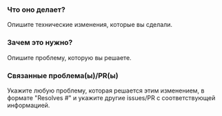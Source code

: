 ### Что оно делает?

Опишите технические изменения, которые вы сделали.

### Зачем это нужно?

Опишите проблему, которую вы решаете.

### Связанные проблема(ы)/PR(ы)

Укажите любую проблему, которая решается этим изменением, в формате "Resolves #<issue number>" и укажите другие issues/PR с соответствующей информацией.
